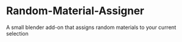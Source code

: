 # Random-Material-Assigner
A small blender add-on that assigns random materials to your current selection
